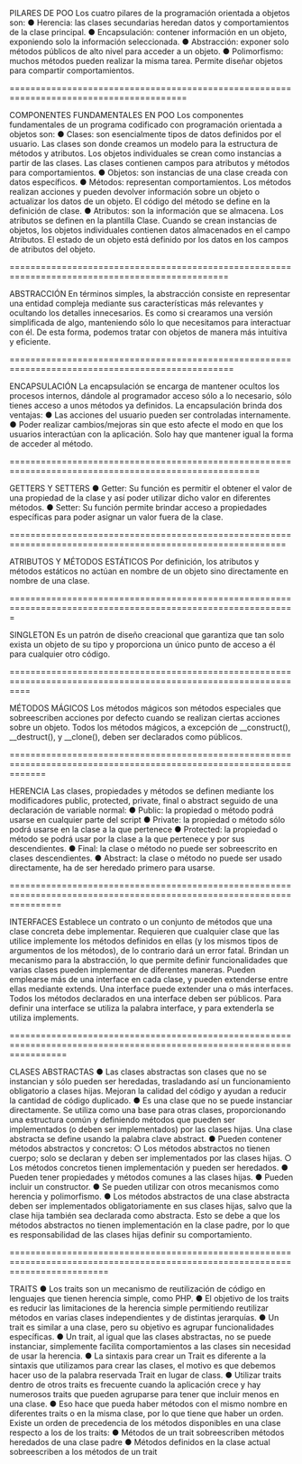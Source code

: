 PILARES DE POO
Los cuatro pilares de la programación orientada a objetos son:
● Herencia: las clases secundarias heredan datos y comportamientos de la clase
principal.
● Encapsulación: contener información en un objeto, exponiendo solo la información
seleccionada.
● Abstracción: exponer solo métodos públicos de alto nivel para acceder a un objeto.
● Polimorfismo: muchos métodos pueden realizar la misma tarea. Permite diseñar
objetos para compartir comportamientos.

========================================================================================

COMPONENTES FUNDAMENTALES EN POO
Los componentes fundamentales de un programa codificado con programación orientada a objetos son:
● Clases: son esencialmente tipos de datos definidos por el usuario. Las clases son donde creamos un
modelo para la estructura de métodos y atributos. Los objetos individuales se crean como instancias
a partir de las clases. Las clases contienen campos para atributos y métodos para comportamientos.
● Objetos: son instancias de una clase creada con datos específicos.
● Métodos: representan comportamientos. Los métodos realizan acciones y pueden devolver
información sobre un objeto o actualizar los datos de un objeto. El código del método se define en la
definición de clase.
● Atributos: son la información que se almacena. Los atributos se definen en la plantilla Clase. Cuando
se crean instancias de objetos, los objetos individuales contienen datos almacenados en el campo
Atributos. El estado de un objeto está definido por los datos en los campos de atributos del objeto.

================================================================================================

ABSTRACCIÓN
En términos simples, la abstracción consiste en representar una entidad compleja
mediante sus características más relevantes y ocultando los detalles innecesarios.
Es como si crearamos una versión simplificada de algo, manteniendo sólo lo que
necesitamos para interactuar con él. De esta forma, podemos tratar con objetos de
manera más intuitiva y eficiente.

=================================================================================================

ENCAPSULACIÓN
La encapsulación se encarga de mantener ocultos los procesos internos, dándole al
programador acceso sólo a lo necesario, sólo tienes acceso a unos métodos ya definidos.
La encapsulación brinda dos ventajas:
● Las acciones del usuario pueden ser controladas internamente.
● Poder realizar cambios/mejoras sin que esto afecte el modo en que los usuarios
interactúan con la aplicación. Solo hay que mantener igual la forma de acceder al método.

======================================================================================================

GETTERS Y SETTERS
● Getter: Su función es permitir el obtener el valor de una propiedad de la clase y así
poder utilizar dicho valor en diferentes métodos.
● Setter: Su función permite brindar acceso a propiedades específicas para poder
asignar un valor fuera de la clase.

===========================================================================================================

ATRIBUTOS Y MÉTODOS ESTÁTICOS
Por definición, los atributos y métodos estáticos no actúan en nombre de un
objeto sino directamente en nombre de una clase.

=============================================================================================================

SINGLETON
Es un patrón de diseño creacional que garantiza que tan solo exista un objeto de su tipo y proporciona
 un único punto de acceso a él para cualquier otro código.

================================================================================================================

MÉTODOS MÁGICOS
Los métodos mágicos son métodos especiales que sobreescriben acciones por defecto cuando se realizan ciertas
 acciones sobre un objeto.
Todos los métodos mágicos, a excepción de __construct(), __destruct(), y __clone(), deben ser declarados como públicos.

===================================================================================================================

HERENCIA
Las clases, propiedades y métodos se definen mediante los modificadores public, protected, private, final o abstract
 seguido de una declaración de variable normal:
● Public: la propiedad o método podrá usarse en cualquier parte del script 
● Private: la propiedad o método sólo podrá usarse en la clase a la que pertenece
● Protected: la propiedad o método se podrá usar por la clase a la que pertenece y por sus descendientes.
● Final: la clase o método no puede ser sobreescrito en clases descendientes.
● Abstract: la clase o método no puede ser usado directamente, ha de ser heredado primero para usarse.

======================================================================================================================

INTERFACES
Establece un contrato o un conjunto de métodos que una clase concreta debe implementar.
Requieren que cualquier clase que las utilice implemente los métodos definidos en ellas (y los mismos tipos de argumentos
 de los métodos), de lo contrario dará un error fatal.
Brindan un mecanismo para la abstracción, lo que permite definir funcionalidades que varias clases pueden implementar de
 diferentes maneras.
Pueden emplearse más de una interface en cada clase, y pueden extenderse entre ellas mediante extends.
Una interface puede extender una o más interfaces.
Todos los métodos declarados en una interface deben ser públicos.
Para definir una interface se utiliza la palabra interface, y para extenderla se utiliza implements.

=======================================================================================================================

CLASES ABSTRACTAS
● Las clases abstractas son clases que no se instancian y sólo pueden ser heredadas,
trasladando así un funcionamiento obligatorio a clases hijas. Mejoran la calidad del
código y ayudan a reducir la cantidad de código duplicado.
● Es una clase que no se puede instanciar directamente. Se utiliza como una base
para otras clases, proporcionando una estructura común y definiendo métodos
que pueden ser implementados (o deben ser implementados) por las clases hijas.
Una clase abstracta se define usando la palabra clave abstract.
● Pueden contener métodos abstractos y concretos:
○ Los métodos abstractos no tienen cuerpo; solo se declaran y deben ser implementados por las clases
hijas.
○ Los métodos concretos tienen implementación y pueden ser heredados.
● Pueden tener propiedades y métodos comunes a las clases hijas.
● Pueden incluir un constructor.
● Se pueden utilizar con otros mecanismos como herencia y polimorfismo.
● Los métodos abstractos de una clase abstracta deben ser implementados
obligatoriamente en sus clases hijas, salvo que la clase hija también sea declarada
como abstracta. Esto se debe a que los métodos abstractos no tienen
implementación en la clase padre, por lo que es responsabilidad de las clases hijas
definir su comportamiento.

===============================================================================================================================

TRAITS
● Los traits son un mecanismo de reutilización de código en lenguajes que tienen herencia
simple, como PHP.
● El objetivo de los traits es reducir las limitaciones de la herencia simple permitiendo
reutilizar métodos en varias clases independientes y de distintas jerarquías.
● Un trait es similar a una clase, pero su objetivo es agrupar funcionalidades específicas.
● Un trait, al igual que las clases abstractas, no se puede instanciar, simplemente facilita
comportamientos a las clases sin necesidad de usar la herencia.
● La sintaxis para crear un Trait es diferente a la sintaxis que utilizamos para crear las clases, el
motivo es que debemos hacer uso de la palabra reservada Trait en lugar de class.
● Utilizar traits dentro de otros traits es frecuente cuando la aplicación crece y
hay numerosos traits que pueden agruparse para tener que incluir menos en
una clase.
● Eso hace que pueda haber métodos con el mismo nombre en diferentes traits o en la misma clase,
 por lo que tiene que haber un orden. Existe un orden de precedencia de los métodos disponibles
  en una clase respecto a los de los traits:
● Métodos de un trait sobreescriben métodos heredados de una clase padre
● Métodos definidos en la clase actual sobreescriben a los métodos de un trait